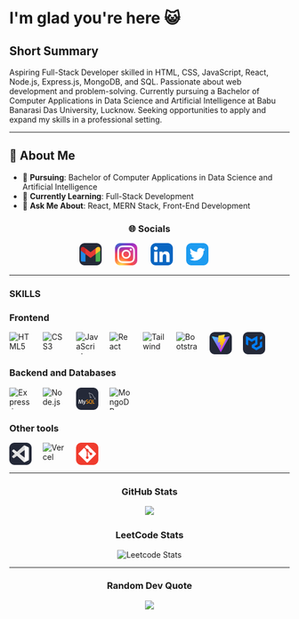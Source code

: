 # I'm glad you're here 😺

## Short Summary
Aspiring Full-Stack Developer skilled in HTML, CSS, JavaScript, React, Node.js, Express.js, MongoDB, and SQL. Passionate about web development and problem-solving. Currently pursuing a Bachelor of Computer Applications in Data Science and Artificial Intelligence at Babu Banarasi Das University, Lucknow. Seeking opportunities to apply and expand my skills in a professional setting. 

---

## 💫 About Me
- 🔭 **Pursuing**: Bachelor of Computer Applications in Data Science and Artificial Intelligence 
- 🌱 **Currently Learning**: Full-Stack Development  
- 💬 **Ask Me About**: React, MERN Stack, Front-End Development

<div align="center">
  
  ### 🌐 Socials
  
  [<img src="https://github.com/tandpfun/skill-icons/raw/main/icons/Gmail-Dark.svg" alt="Email" width="40" height="40" style="margin-right: 20px;">](mailto:singh.anurag2026@gmail.com)
  [<img src="https://github.com/tandpfun/skill-icons/raw/main/icons/Instagram.svg" alt="Instagram" width="40" height="40" style="margin-right: 20px;">](https://instagram.com/anurag.singh_04)
  [<img src="https://github.com/tandpfun/skill-icons/raw/main/icons/LinkedIn.svg" alt="LinkedIn" width="40" height="40" style="margin-right: 20px;">](https://www.linkedin.com/in/singhanurag2024/)
  [<img src="https://github.com/tandpfun/skill-icons/raw/main/icons/Twitter.svg" alt="Twitter" width="40" height="40" style="margin-right: 20px;">](https://x.com/Anurag_singh_09)
  
</div>

---
### SKILLS

### Frontend

  <div style="display: flex; flex-direction: row; align-items: center;">
    <img src="https://skillicons.dev/icons?i=html" alt="HTML5" width="40" height="40" style="margin-right: 20px;" />
    <img src="https://skillicons.dev/icons?i=css" alt="CSS3" width="40" height="40" style="margin-right: 20px;" />
    <img src="https://skillicons.dev/icons?i=js" alt="JavaScript" width="40" height="40" style="margin-right: 20px;" />
    <img src="https://skillicons.dev/icons?i=react" alt="React" width="40" height="40" style="margin-right: 20px;" />
    <img src="https://skillicons.dev/icons?i=tailwind" alt="Tailwind" width="40" height="40" style="margin-right: 20px;" />
    <img src="https://skillicons.dev/icons?i=bootstrap" alt="Bootstrap" width="40" height="40" style="margin-right: 20px;" />
    <img src="https://github.com/tandpfun/skill-icons/raw/main/icons/Vite-Dark.svg" alt="Vite" width="40" height="40" style="margin-right: 20px;" />
    <img src="https://github.com/tandpfun/skill-icons/raw/main/icons/MaterialUI-Dark.svg" alt="MaterialUI" width="40"
      height="40" style="margin-right: 20px;" />
  </div>

### Backend and Databases

  <div style="display: flex; flex-direction: row; align-items: center;">
    <img src="https://skillicons.dev/icons?i=express" alt="Express.js" width="40" height="40"
      style="margin-right: 20px;" />
    <img src="https://skillicons.dev/icons?i=nodejs" alt="Node.js" width="40" height="40" style="margin-right: 20px;" />
    <img src="https://github.com/tandpfun/skill-icons/raw/main/icons/MySQL-Dark.svg" alt="MySQL" width="40" height="40"
      style="margin-right: 20px;" />
    <img src="https://skillicons.dev/icons?i=mongodb" alt="MongoDB" width="40" height="40"
      style="margin-right: 20px;" />
  </div>

### Other tools

  <div style="display: flex; flex-direction: row; align-items: center;">
    <img src="https://github.com/tandpfun/skill-icons/raw/main/icons/VSCode-Dark.svg" alt="VS Code" width="40" height="40" style="margin-right: 20px;" />
    <img src="https://skillicons.dev/icons?i=vercel" alt="Vercel" width="40" height="40" style="margin-right: 20px;" />
    <img src="https://github.com/tandpfun/skill-icons/raw/main/icons/Git.svg" alt="Git and Github" width="40" height="40" style="margin-right: 20px;" />
  </div>

---
  
<div align="center">
  
  ### GitHub Stats
  
  ![](https://github-readme-streak-stats.herokuapp.com/?user=ganesh-mk&theme=dark&hide_border=false)<br />
  
  ### LeetCode Stats
  
  ![Leetcode Stats](https://leetcard.jacoblin.cool/anuragsingh07?ext=heatmap)
</div>

---

<div align="center">
  
  ###  Random Dev Quote
  
  ![](https://quotes-github-readme.vercel.app/api?type=horizontal&theme=radical)
</div>

